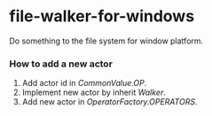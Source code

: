 # file-walker-for-windows
Do something to the file system for window platform.

### How to add a new actor
1. Add actor id in *CommonValue.OP*.
1. Implement new actor by inherit *Walker*.
1. Add new actor in *OperatorFactory.OPERATORS*.
